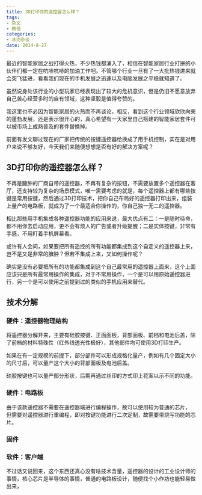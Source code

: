 ```yaml
---
title: 3D打印你的遥控器怎么样？
tags:
- 杂文
- 微信
categories:
- 冰河杂谈
date: 2014-8-27
---
```

最近的智能家居之战打得火热，不少热钱都涌入了，相信在智能家居行业打拼的小伙伴们都一定在吭哧吭哧的加油工作吧。不管哪个行业一旦有了一大批热钱进来就会突飞猛进，看看我们现在的手机发展之迅速以及电脑发展之平稳就知道了。

虽然说身处该行业的小型玩家已经表现出了较大的危机意识，但是仍旧不愿意放弃自己苦心经营多时的自有领域，这种坚毅是值得夸赞的。

我这里也不必因为智能家居的火热而不再谈论，相反，看到这个行业领域欣欣向荣的蓬勃发展，还是表示很开心的，真心希望有一天家里自己搭建的智能家居套件可以被市场上成熟普及的套件替换掉。

前面有发文聊过现在的厂家把传统的按键遥控器给换成了用手机控制，实在是对用户来说不够友好，今天我们来随便想想是否有好的解决方案呢？

## 3D打印你的遥控器怎么样？

不再是臃肿的厂商自带的遥控器，不再有复杂的按钮，不需要放置多个遥控器在客厅，还支持较为复杂的场景模式，唯一需要考虑的就是，每个遥控器上都有哪些按键是常用按键，然后通过3D打印技术，把你自己布局好的遥控器打印出来，组装上量产的电路板，就成为了一个最适合你操作的，你自己独一无二的遥控器。

相比那些用手机集成各种遥控器功能的应用来说，最大优点有二：一是随时待命，都不用你去启动应用，更不会有烦人的广告或者升级提醒；二是实体按键，非常有手感，不用盯着手机屏幕看。

或许有人会问，如果要把所有遥控的所有功能都集成到这个自定义的遥控器上来，岂不是又是非常的臃肿？但若不集成上来，又如何操作呢？

确实是没有必要把所有的功能都集成到这个自己最常用的遥控器上面来，这个上面应该只是所有最常用操作的集成，对于不常用操作，一个是可以用原始遥控器进行，另一个是可以使用之前提到过的类似的手机应用来替代。

## 技术分解

### 硬件：遥控器物理结构

将遥控器分解开来，主要有硅胶按键、正面面板，背部面板、前档和电池后盖，除了前档的材料特殊性（红外线透光性极好），其他部件均可使用3D打印生产。

如果在有一定规模的前提下，部分部件可以形成规格化量产，例如有几个固定大小的尺寸后，可以量产这个大小的背部面板及电池后盖。

硅胶按键也可以量产部分形状，后期再通过丝印的方式印上花案以示不同的功能。

### 硬件：电路板

由于该款遥控器不需要在遥控器端进行编程操作，故可以使用较为普通的芯片，
但需要对遥控器进行重编程，即对按键功能进行二次定制，故需要带烧写功能的芯片。

### 固件


### 软件：客户端


不过话又说回来，这个东西还真心没有啥技术含量，遥控器的设计的工业设计师的事情，核心芯片是半导体的事情，普通的电路板设计，随便找个小作坊也能轻易做出来，
